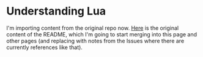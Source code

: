 # Understanding Lua

I'm importing content from the original repo now. [Here][UL-readme] is the original content of the README, which I'm going to start merging into this page and other pages (and replacing with notes from the Issues where there are currently references like that).

[UL-readme]: e2f182ad-522b-4fb4-9a8d-a90fa0679ffd.md
